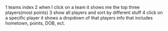 1 teams index
2 when I click on a team it shows me the top three players(most points)
3 show all players and sort by different stuff
4 click on a specific player it shows a dropdown of that players info that includes hometown, points, DOB, ect.
